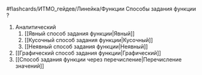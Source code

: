 #flashcards/ИТМО_гейдев/Линейка/Функции
Способы задания функции
?
1. Аналитический
	1. [[Явный способ задания функции|Явный]]
	2. [[Кусочный способ задания функции|Кусочный]]
	3. [[Неявный способ задания функции|Неявный]]
2. [[Графический способ задания функции|Графический]]
3. [[Способ задания функции через перечисление|Перечисление значений]]
